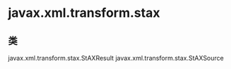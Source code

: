 # javax.xml.transform.stax

## 类

javax.xml.transform.stax.StAXResult
javax.xml.transform.stax.StAXSource





